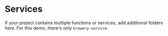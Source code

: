 # Services
If your project contains multiple functions or services, add additional folders here. For this demo, there's only `brewery-service`.